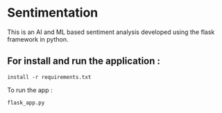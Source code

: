 # Sentimentation

This is an AI and ML based sentiment analysis developed using the flask framework in python.

## For install and run the application :
```pip
install -r requirements.txt
```

To run the app :

```python
flask_app.py
```

